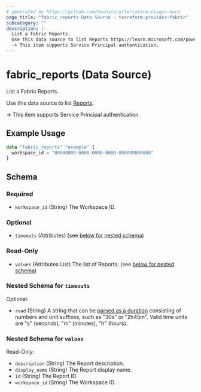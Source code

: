 ```yaml
---
# generated by https://github.com/hashicorp/terraform-plugin-docs
page_title: "fabric_reports Data Source - terraform-provider-fabric"
subcategory: ""
description: |-
  List a Fabric Reports.
  Use this data source to list Reports https://learn.microsoft.com/power-bi/developer/projects/projects-report.
  -> This item supports Service Principal authentication.
---
```


# fabric_reports (Data Source)

List a Fabric Reports.

Use this data source to list [Reports](https://learn.microsoft.com/power-bi/developer/projects/projects-report).

-> This item supports Service Principal authentication.

## Example Usage

```terraform
data "fabric_reports" "example" {
  workspace_id = "00000000-0000-0000-0000-000000000000"
}
```

<!-- schema generated by tfplugindocs -->
## Schema

### Required

- `workspace_id` (String) The Workspace ID.

### Optional

- `timeouts` (Attributes) (see [below for nested schema](#nestedatt--timeouts))

### Read-Only

- `values` (Attributes List) The list of Reports. (see [below for nested schema](#nestedatt--values))

<a id="nestedatt--timeouts"></a>

### Nested Schema for `timeouts`

Optional:

- `read` (String) A string that can be [parsed as a duration](https://pkg.go.dev/time#ParseDuration) consisting of numbers and unit suffixes, such as "30s" or "2h45m". Valid time units are "s" (seconds), "m" (minutes), "h" (hours).

<a id="nestedatt--values"></a>

### Nested Schema for `values`

Read-Only:

- `description` (String) The Report description.
- `display_name` (String) The Report display name.
- `id` (String) The Report ID.
- `workspace_id` (String) The Workspace ID.
